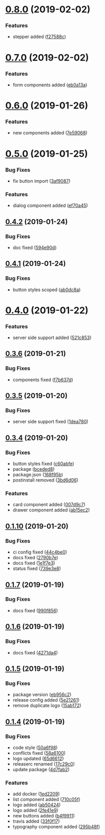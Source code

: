 <a name="0.8.0"></a>
# [0.8.0](https://github.com/xarples/wolfi/compare/v0.7.0...v0.8.0) (2019-02-02)


### Features

* stepper added ([f27588c](https://github.com/xarples/wolfi/commit/f27588c))



<a name="0.7.0"></a>
# [0.7.0](https://github.com/xarples/wolfi/compare/v0.6.0...v0.7.0) (2019-02-02)


### Features

* form components added ([eb0a13a](https://github.com/xarples/wolfi/commit/eb0a13a))



<a name="0.6.0"></a>
# [0.6.0](https://github.com/xarples/wolfi/compare/v0.5.0...v0.6.0) (2019-01-26)


### Features

* new components added ([7e59068](https://github.com/xarples/wolfi/commit/7e59068))



<a name="0.5.0"></a>
# [0.5.0](https://github.com/xarples/wolfi/compare/v0.4.2...v0.5.0) (2019-01-25)


### Bug Fixes

* fix button import ([3af9087](https://github.com/xarples/wolfi/commit/3af9087))


### Features

* dialog component added ([ef70a45](https://github.com/xarples/wolfi/commit/ef70a45))



<a name="0.4.2"></a>
## [0.4.2](https://github.com/xarples/wolfi/compare/v0.4.1...v0.4.2) (2019-01-24)


### Bug Fixes

* doc fixed ([594e90d](https://github.com/xarples/wolfi/commit/594e90d))



<a name="0.4.1"></a>
## [0.4.1](https://github.com/xarples/wolfi/compare/v0.4.0...v0.4.1) (2019-01-24)


### Bug Fixes

* button styles scoped ([ab0dc8a](https://github.com/xarples/wolfi/commit/ab0dc8a))



<a name="0.4.0"></a>
# [0.4.0](https://github.com/xarples/wolfi/compare/v0.3.6...v0.4.0) (2019-01-22)


### Features

* server side support added ([521c853](https://github.com/xarples/wolfi/commit/521c853))



<a name="0.3.6"></a>
## [0.3.6](https://github.com/xarples/wolfi/compare/v0.3.5...v0.3.6) (2019-01-21)


### Bug Fixes

* components fixed ([f7b637d](https://github.com/xarples/wolfi/commit/f7b637d))



<a name="0.3.5"></a>
## [0.3.5](https://github.com/xarples/wolfi/compare/v0.3.4...v0.3.5) (2019-01-20)


### Bug Fixes

* server side support fixed ([1dea780](https://github.com/xarples/wolfi/commit/1dea780))



<a name="0.3.4"></a>
## [0.3.4](https://github.com/xarples/wolfi/compare/v0.3.3...v0.3.4) (2019-01-20)


### Bug Fixes

* button styles fixed ([c60abfe](https://github.com/xarples/wolfi/commit/c60abfe))
* package ([bceded8](https://github.com/xarples/wolfi/commit/bceded8))
* package.json ([168f95b](https://github.com/xarples/wolfi/commit/168f95b))
* postinstall removed ([3bd6d06](https://github.com/xarples/wolfi/commit/3bd6d06))


### Features

* card component added ([007d9c7](https://github.com/xarples/wolfi/commit/007d9c7))
* drawer component added ([ab15ec2](https://github.com/xarples/wolfi/commit/ab15ec2))



<a name="0.1.10"></a>
## [0.1.10](https://github.com/xarples/wolfi/compare/v0.1.9...v0.1.10) (2019-01-20)


### Bug Fixes

* ci config fixed ([44c4be0](https://github.com/xarples/wolfi/commit/44c4be0))
* docs fixed ([2790b7e](https://github.com/xarples/wolfi/commit/2790b7e))
* docs fixed ([1e1f7e3](https://github.com/xarples/wolfi/commit/1e1f7e3))
* status fixed ([739e3e8](https://github.com/xarples/wolfi/commit/739e3e8))



<a name="0.1.7"></a>
## [0.1.7](https://github.com/xarples/wolfi/compare/v0.1.6...v0.1.7) (2019-01-19)


### Bug Fixes

* docs fixed ([990f856](https://github.com/xarples/wolfi/commit/990f856))



<a name="0.1.6"></a>
## [0.1.6](https://github.com/xarples/wolfi/compare/v0.1.5...v0.1.6) (2019-01-19)


### Bug Fixes

* docs fixed ([4271da4](https://github.com/xarples/wolfi/commit/4271da4))



<a name="0.1.5"></a>
## [0.1.5](https://github.com/xarples/wolfi/compare/v0.1.4...v0.1.5) (2019-01-19)


### Bug Fixes

* package version ([eb956c2](https://github.com/xarples/wolfi/commit/eb956c2))
* release config added ([5e21261](https://github.com/xarples/wolfi/commit/5e21261))
* remove duplicate logo ([15ab172](https://github.com/xarples/wolfi/commit/15ab172))



<a name="0.1.4"></a>
## [0.1.4](https://github.com/xarples/wolfi/compare/1ed2209...v0.1.4) (2019-01-19)


### Bug Fixes

* code style ([50a6f98](https://github.com/xarples/wolfi/commit/50a6f98))
* conflicts fixed ([58a6100](https://github.com/xarples/wolfi/commit/58a6100))
* logo updated ([65d6612](https://github.com/xarples/wolfi/commit/65d6612))
* releaserc renamed ([17c29c0](https://github.com/xarples/wolfi/commit/17c29c0))
* update package ([4d7fab2](https://github.com/xarples/wolfi/commit/4d7fab2))


### Features

* add docker ([1ed2209](https://github.com/xarples/wolfi/commit/1ed2209))
* list component added ([710c05f](https://github.com/xarples/wolfi/commit/710c05f))
* logo added ([ab50424](https://github.com/xarples/wolfi/commit/ab50424))
* logo added ([2fe41e9](https://github.com/xarples/wolfi/commit/2fe41e9))
* new buttons added ([b4f9911](https://github.com/xarples/wolfi/commit/b4f9911))
* travis added ([33f0f17](https://github.com/xarples/wolfi/commit/33f0f17))
* typography component added ([295b48f](https://github.com/xarples/wolfi/commit/295b48f))



